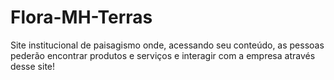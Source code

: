# Flora-MH-Terras
Site institucional de paisagismo onde, acessando seu conteúdo, as pessoas pederão encontrar produtos e serviços e interagir com a empresa através desse site!
